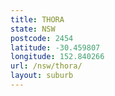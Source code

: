 ```yaml
---
title: THORA
state: NSW
postcode: 2454
latitude: -30.459807
longitude: 152.840266
url: /nsw/thora/
layout: suburb
---
```

